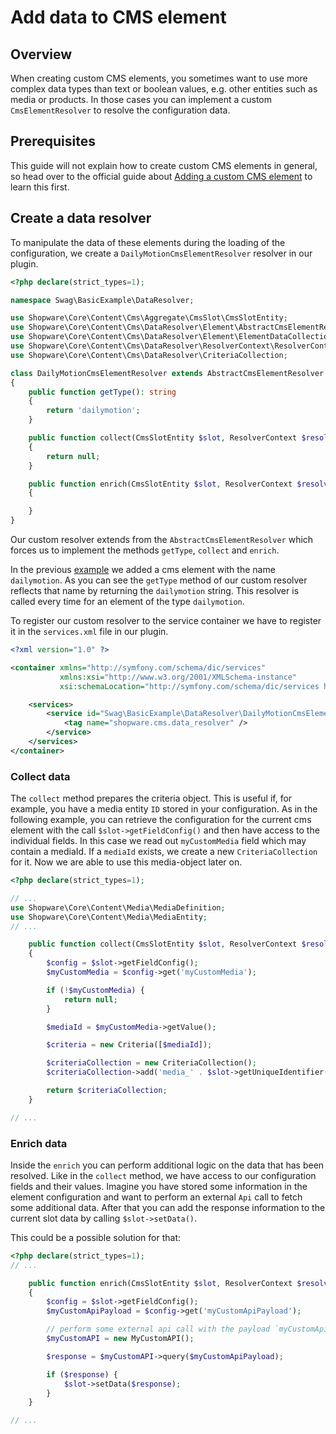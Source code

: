 # Add data to CMS element

## Overview

When creating custom CMS elements, you sometimes want to use more complex data types than text or boolean values, e.g. other entities such as media or products. In those cases you can implement a custom `CmsElementResolver` to resolve the configuration data.

## Prerequisites

This guide will not explain how to create custom CMS elements in general, so head over to the official guide about [Adding a custom CMS element](add-cms-element.md) to learn this first.

## Create a data resolver

To manipulate the data of these elements during the loading of the configuration, we create a `DailyMotionCmsElementResolver` resolver in our plugin.

<CodeBlock title="<plugin root>/src/DataResolver/DailyMotionCmsElementResolver.php">

```php
<?php declare(strict_types=1);

namespace Swag\BasicExample\DataResolver;

use Shopware\Core\Content\Cms\Aggregate\CmsSlot\CmsSlotEntity;
use Shopware\Core\Content\Cms\DataResolver\Element\AbstractCmsElementResolver;
use Shopware\Core\Content\Cms\DataResolver\Element\ElementDataCollection;
use Shopware\Core\Content\Cms\DataResolver\ResolverContext\ResolverContext;
use Shopware\Core\Content\Cms\DataResolver\CriteriaCollection;

class DailyMotionCmsElementResolver extends AbstractCmsElementResolver
{
    public function getType(): string
    {
        return 'dailymotion';
    }

    public function collect(CmsSlotEntity $slot, ResolverContext $resolverContext): ?CriteriaCollection
    {
        return null;
    }

    public function enrich(CmsSlotEntity $slot, ResolverContext $resolverContext, ElementDataCollection $result): void
    {

    }
}
```

</CodeBlock>

Our custom resolver extends from the `AbstractCmsElementResolver` which forces us to implement the methods `getType`, `collect` and `enrich`.

In the previous [example](add-cms-element.md) we added a cms element with the name `dailymotion`. As you can see the `getType` method of our custom resolver reflects that name by returning the `dailymotion` string. This resolver is called every time for an element of the type `dailymotion`.

To register our custom resolver to the service container we have to register it in the `services.xml` file in our plugin.

<CodeBlock title="<plugin root>/src/Resources/config/services.xml">

```xml
<?xml version="1.0" ?>

<container xmlns="http://symfony.com/schema/dic/services"
           xmlns:xsi="http://www.w3.org/2001/XMLSchema-instance"
           xsi:schemaLocation="http://symfony.com/schema/dic/services http://symfony.com/schema/dic/services/services-1.0.xsd">

    <services>
        <service id="Swag\BasicExample\DataResolver\DailyMotionCmsElementResolver">
            <tag name="shopware.cms.data_resolver" />
        </service>
    </services>
</container>
```

</CodeBlock>

### Collect data

The `collect` method prepares the criteria object. This is useful if, for example, you have a media entity `ID` stored in your configuration. As in the following example, you can retrieve the configuration for the current cms element with the call `$slot->getFieldConfig()` and then have access to the individual fields. In this case we read out `myCustomMedia` field which may contain a mediaId. If a `mediaId` exists, we create a new `CriteriaCollection` for it. Now we are able to use this media-object later on.

<CodeBlock title="<plugin root>/src/DataResolver/DailyMotionCmsElementResolver.php">

```php
<?php declare(strict_types=1);

// ...
use Shopware\Core\Content\Media\MediaDefinition;
use Shopware\Core\Content\Media\MediaEntity;
// ...

    public function collect(CmsSlotEntity $slot, ResolverContext $resolverContext): ?CriteriaCollection
    {
        $config = $slot->getFieldConfig();
        $myCustomMedia = $config->get('myCustomMedia');

        if (!$myCustomMedia) {
            return null;
        }

        $mediaId = $myCustomMedia->getValue();

        $criteria = new Criteria([$mediaId]);

        $criteriaCollection = new CriteriaCollection();
        $criteriaCollection->add('media_' . $slot->getUniqueIdentifier(), MediaDefinition::class, $criteria);

        return $criteriaCollection;
    }

// ...
```

</CodeBlock>

### Enrich data

Inside the `enrich` you can perform additional logic on the data that has been resolved. Like in the `collect` method, we have access to our configuration fields and their values. Imagine you have stored some information in the element configuration and want to perform an external `Api` call to fetch some additional data. After that you can add the response information to the current slot data by calling `$slot->setData()`.

This could be a possible solution for that:

<CodeBlock title="<plugin root>/src/DataResolver/DailyMotionCmsElementResolver.php">

```php
<?php declare(strict_types=1);
// ...

    public function enrich(CmsSlotEntity $slot, ResolverContext $resolverContext, ElementDataCollection $result): void
    {
        $config = $slot->getFieldConfig();
        $myCustomApiPayload = $config->get('myCustomApiPayload');

        // perform some external api call with the payload `myCustomApiPayload`
        $myCustomAPI = new MyCustomAPI();

        $response = $myCustomAPI->query($myCustomApiPayload);

        if ($response) {
            $slot->setData($response);
        }
    }

// ...
```

</CodeBlock>
